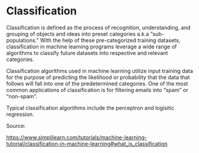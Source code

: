 # Classification

Classification is defined as the process of recognition, understanding, and grouping of objects and ideas into preset categories a.k.a “sub-populations.” With the help of these pre-categorized training datasets, classification in machine learning programs leverage a wide range of algorithms to classify future datasets into respective and relevant categories.

Classification algorithms used in machine learning utilize input training data for the purpose of predicting the likelihood or probability that the data that follows will fall into one of the predetermined categories. One of the most common applications of classification is for filtering emails into “spam” or “non-spam”. 

Typical classification algorithms include the perceptron and logisitic regression. 

Source: 

https://www.simplilearn.com/tutorials/machine-learning-tutorial/classification-in-machine-learning#what_is_classification
